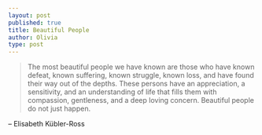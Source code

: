```yaml
---
layout: post
published: true
title: Beautiful People
author: Olivia
type: post
---
```


> The most beautiful people we have known are those who have known defeat, known suffering, known struggle, known loss, and have found their way out of the depths. These persons have an appreciation, a sensitivity, and an understanding of life that fills them with compassion, gentleness, and a deep loving concern. Beautiful people do not just happen.

– Elisabeth Kübler-Ross